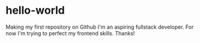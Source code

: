 # hello-world
Making my first repository on Github
I'm an aspiring fullstack developer.
For now I'm trying to perfect my frontend skills.
Thanks!
